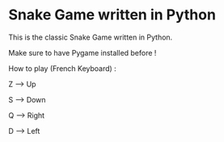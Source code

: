 # Snake Game written in Python

This is the classic Snake Game written in Python.

Make sure to have Pygame installed before !

How to play (French Keyboard) :

Z --> Up

S --> Down

Q --> Right

D --> Left

